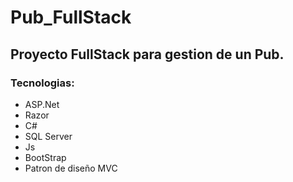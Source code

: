 # Pub_FullStack
## Proyecto FullStack para gestion de un Pub. 

### Tecnologias:
- ASP.Net 
- Razor
- C#
- SQL Server 
- Js
- BootStrap
- Patron de diseño MVC



